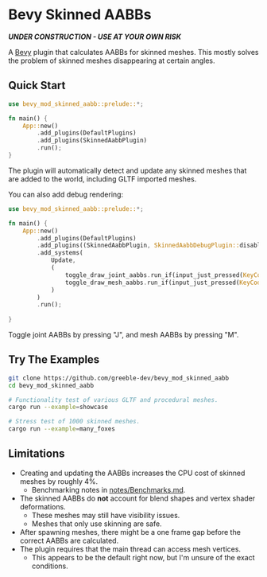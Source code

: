 # Bevy Skinned AABBs

***UNDER CONSTRUCTION - USE AT YOUR OWN RISK***

A [Bevy](https://github.com/bevyengine/bevy) plugin that calculates AABBs for skinned meshes. This mostly solves the problem of skinned meshes disappearing at certain angles.

## Quick Start

```rust
use bevy_mod_skinned_aabb::prelude::*;

fn main() {
	App::new()
		.add_plugins(DefaultPlugins)
		.add_plugins(SkinnedAabbPlugin)
		.run();
}
```

The plugin will automatically detect and update any skinned meshes that are added to the world, including GLTF imported meshes.

You can also add debug rendering:

```rust
use bevy_mod_skinned_aabb::prelude::*;

fn main() {
	App::new()
		.add_plugins(DefaultPlugins)
		.add_plugins((SkinnedAabbPlugin, SkinnedAabbDebugPlugin::disable_by_default())
		.add_systems(
			Update,
			(
				toggle_draw_joint_aabbs.run_if(input_just_pressed(KeyCode::KeyJ)),
				toggle_draw_mesh_aabbs.run_if(input_just_pressed(KeyCode::KeyM)),
			)
		)
        .run();
		
}
```

 Toggle joint AABBs by pressing "J", and mesh AABBs by pressing "M".

## Try The Examples

```sh
git clone https://github.com/greeble-dev/bevy_mod_skinned_aabb
cd bevy_mod_skinned_aabb

# Functionality test of various GLTF and procedural meshes.
cargo run --example=showcase

# Stress test of 1000 skinned meshes.
cargo run --example=many_foxes
```


## Limitations

- Creating and updating the AABBs increases the CPU cost of skinned meshes by roughly 4%. 
	- Benchmarking notes in [notes/Benchmarks.md](notes/Benchmarks.md).
- The skinned AABBs do **not** account for blend shapes and vertex shader deformations.
	- These meshes may still have visibility issues.
	- Meshes that only use skinning are safe.
- After spawning meshes, there might be a one frame gap before the correct AABBs are calculated.
- The plugin requires that the main thread can access mesh vertices.
	- This appears to be the default right now, but I'm unsure of the exact conditions.